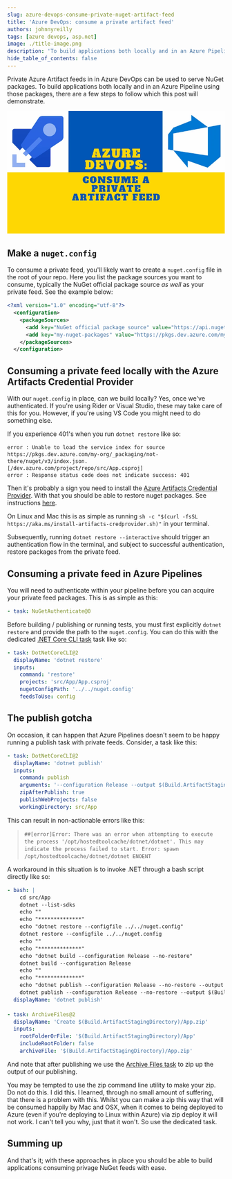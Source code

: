 ```yaml
---
slug: azure-devops-consume-private-nuget-artifact-feed
title: 'Azure DevOps: consume a private artifact feed'
authors: johnnyreilly
tags: [azure devops, asp.net]
image: ./title-image.png
description: 'To build applications both locally and in an Azure Pipeline using Private Azure Artifact feeds with Azure DevOps, follow these steps.'
hide_table_of_contents: false
---
```


Private Azure Artifact feeds in in Azure DevOps can be used to serve NuGet packages. To build applications both locally and in an Azure Pipeline using those packages, there are a few steps to follow which this post will demonstrate.

![title image reading "Azure DevOps: consume a private artifact feed" with the Azure DevOps and Azure Pipelines logos`](title-image.png)

<!--truncate-->

## Make a `nuget.config`

To consume a private feed, you'll likely want to create a `nuget.config` file in the root of your repo. Here you list the package sources you want to consume, typically the NuGet official package source _as well_ as your private feed. See the example below:

```xml
<?xml version="1.0" encoding="utf-8"?>
  <configuration>
    <packageSources>
      <add key="NuGet official package source" value="https://api.nuget.org/v3/index.json" />
      <add key="my-nuget-packages" value="https://pkgs.dev.azure.com/my-org/_packaging/my-nuget-packages/nuget/v3/index.json" />
    </packageSources>
  </configuration>
```

## Consuming a private feed locally with the Azure Artifacts Credential Provider

With our `nuget.config` in place, can we build locally? Yes, once we've authenticated. If you're using Rider or Visual Studio, these may take care of this for you. However, if you're using VS Code you might need to do something else.

If you experience 401's when you run `dotnet restore` like so:

```shell
error : Unable to load the service index for source https://pkgs.dev.azure.com/my-org/_packaging/not-there/nuget/v3/index.json. [/dev.azure.com/project/repo/src/App.csproj]
error : Response status code does not indicate success: 401
```

Then it's probably a sign you need to install the [Azure Artifacts Credential Provider](https://github.com/Microsoft/artifacts-credprovider). With that you should be able to restore nuget packages. See instructions [here](https://github.com/Microsoft/artifacts-credprovider#setup).

On Linux and Mac this is as simple as running `sh -c "$(curl -fsSL https://aka.ms/install-artifacts-credprovider.sh)"` in your terminal.

Subsequently, running `dotnet restore --interactive` should trigger an authentication flow in the terminal, and subject to successful authentication, restore packages from the private feed.

## Consuming a private feed in Azure Pipelines

You will need to authenticate within your pipeline before you can acquire your private feed packages. This is as simple as this:

```yml
- task: NuGetAuthenticate@0
```

Before building / publishing or running tests, you must first explicitly `dotnet restore` and provide the path to the `nuget.config`. You can do this with the dedicated [.NET Core CLI task](https://docs.microsoft.com/en-us/azure/devops/pipelines/tasks/build/dotnet-core-cli) task like so:

```yml
- task: DotNetCoreCLI@2
  displayName: 'dotnet restore'
  inputs:
    command: 'restore'
    projects: 'src/App/App.csproj'
    nugetConfigPath: '../../nuget.config'
    feedsToUse: config
```

## The publish gotcha

On occasion, it can happen that Azure Pipelines doesn't seem to be happy running a publish task with private feeds. Consider, a task like this:

```yml
- task: DotNetCoreCLI@2
  displayName: 'dotnet publish'
  inputs:
    command: publish
    arguments: '--configuration Release --output $(Build.ArtifactStagingDirectory)/${{parameters.artifactName}} /p:SourceRevisionId=$(Build.SourceVersion)'
    zipAfterPublish: true
    publishWebProjects: false
    workingDirectory: src/App
```

This can result in non-actionable errors like this:

> `##[error]Error: There was an error when attempting to execute the process '/opt/hostedtoolcache/dotnet/dotnet'. This may indicate the process failed to start. Error: spawn /opt/hostedtoolcache/dotnet/dotnet ENOENT`

A workaround in this situation is to invoke .NET through a bash script directly like so:

```yml
- bash: |
    cd src/App
    dotnet --list-sdks
    echo ""
    echo "**************"
    echo "dotnet restore --configfile ../../nuget.config"
    dotnet restore --configfile ../../nuget.config
    echo ""
    echo "**************"
    echo "dotnet build --configuration Release --no-restore"
    dotnet build --configuration Release
    echo ""
    echo "**************"
    echo "dotnet publish --configuration Release --no-restore --output $(Build.ArtifactStagingDirectory)/App /p:SourceRevisionId=$(Build.SourceVersion)"
    dotnet publish --configuration Release --no-restore --output $(Build.ArtifactStagingDirectory)/App /p:SourceRevisionId=$(Build.SourceVersion)
  displayName: 'dotnet publish'

- task: ArchiveFiles@2
  displayName: 'Create $(Build.ArtifactStagingDirectory)/App.zip'
  inputs:
    rootFolderOrFile: '$(Build.ArtifactStagingDirectory)/App'
    includeRootFolder: false
    archiveFile: '$(Build.ArtifactStagingDirectory)/App.zip'
```

And note that after publishing we use the [Archive Files task](https://docs.microsoft.com/en-us/azure/devops/pipelines/tasks/utility/archive-files) to zip up the output of our publishing.

You may be tempted to use the zip command line utility to make your zip. Do not do this. I did this. I learned, through no small amount of suffering, that there is a problem with this. Whilst you can make a zip this way that will be consumed happily by Mac and OSX, when it comes to being deployed to Azure (even if you're deploying to Linux within Azure) via zip deploy it will not work. I can't tell you why, just that it won't. So use the dedicated task.

## Summing up

And that's it; with these approaches in place you should be able to build applications consuming privage NuGet feeds with ease.
